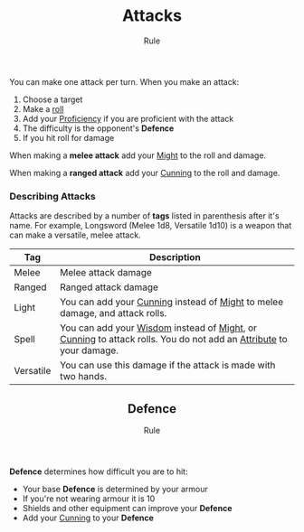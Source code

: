 <header>

# Attacks

<p class="subheading">Rule</p>

</header>

You can make one attack per turn. When you make an attack:

 1. Choose a target
 2. Make a [roll](pages/rules/rolling.md?id=checks)
 3. Add your [Proficiency](pages/rules/proficiency.md) if you are proficient with the attack
 4. The difficulty is the opponent's **Defence**
 5. If you hit roll for damage

When making a **melee attack** add your [Might](pages/characters/attributes.md?id=might) to the roll and damage.

When making a **ranged attack** add your [Cunning](pages/characters/attributes.md?id=cunning) to the roll and damage.

### Describing Attacks

Attacks are described by a number of **tags** listed in parenthesis after it's name. For example, Longsword (Melee 1d8, Versatile 1d10) is a weapon that can make a versatile, melee attack.

| Tag       | Description |
| --------- | - |
| Melee     | Melee attack damage
| Ranged    | Ranged attack damage
| Light     | You can add your [Cunning](pages/characters/attributes.md?id=cunning) instead of [Might](pages/characters/attributes.md?id=might) to melee damage, and attack rolls.
| Spell     | You can add your [Wisdom](pages/characters/attributes.md?id=wisdom) instead of [Might](pages/characters/attributes.md?id=might), or [Cunning](pages/characters/attributes.md?id=cunning) to attack rolls. You do not add an [Attribute](pages/characters/attributes.md) to your damage.
| Versatile | You can use this damage if the attack is made with two hands.

<header>

## Defence

<p class="subheading">Rule</p>

</header>

**Defence** determines how difficult you are to hit:

 + Your base **Defence** is determined by your armour
 + If you're not wearing armour it is 10
 + Shields and other equipment can improve your **Defence**
 + Add your [Cunning](pages/characters/attributes.md?id=cunning) to your **Defence**
